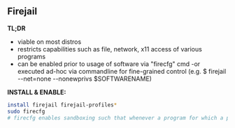 ## Firejail ##

**TL;DR**
- viable on most distros
- restricts capabilities such as file, network, x11 access of various programs
- can be enabled prior to usage of software via "firecfg" cmd
-or executed ad-hoc via commandline for fine-grained control (e.g. $ firejail --net=none --nonewprivs $SOFTWARENAME)

**INSTALL & ENABLE:**
```sh
install firejail firejail-profiles* 
sudo firecfg 
# firecfg enables sandboxing such that whenever a program for which a profile exists is run, it is executed within firejail
```
